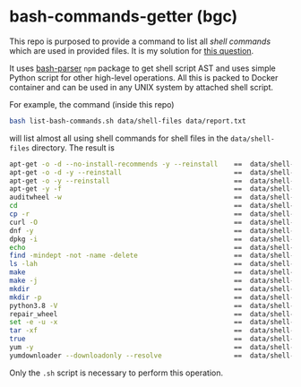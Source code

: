 # bash-commands-getter (bgc)

This repo is purposed to provide a command to list all *shell commands* which are used in provided files. It is my solution for [this question](https://stackoverflow.com/questions/77300162/list-all-commands-using-in-the-bash-script?noredirect=1#comment136282587_77300162).

It uses [bash-parser](https://github.com/vorpaljs/bash-parser) `npm` package to get shell script AST and uses simple Python script for other high-level operations. All this is packed to Docker container and can be used in any UNIX system by attached shell script.

For example, the command (inside this repo)

```bash
bash list-bash-commands.sh data/shell-files data/report.txt
```

will list almost all using shell commands for shell files in the `data/shell-files` directory. The result is 
```sh
apt-get -o -d --no-install-recommends -y --reinstall	==	data/shell-files/build-deps/debian10/download.sh
apt-get -o -d -y --reinstall                        	==	data/shell-files/build-deps/debian10/download.sh
apt-get -o -y --reinstall                           	==	data/shell-files/build-deps/debian10/build-python.sh
apt-get -y -f                                       	==	data/shell-files/build-deps/debian10/install.sh
auditwheel -w                                       	==	data/shell-files/repair_wheels.sh
cd                                                  	==	data/shell-files/build-deps/centos8s/install.sh;data/shell-files/build-deps/debian10/build-python.sh;data/shell-files/build-deps/debian10/install.sh;data/shell-files/build-deps/redos73/install.sh
cp -r                                               	==	data/shell-files/build-deps/debian10/build-python.sh
curl -O                                             	==	data/shell-files/build-deps/debian10/build-python.sh
dnf -y                                              	==	data/shell-files/build-deps/redos73/install.sh
dpkg -i                                             	==	data/shell-files/build-deps/debian10/install.sh
echo                                                	==	data/shell-files/repair_wheels.sh
find -mindept -not -name -delete                    	==	data/shell-files/build-deps/debian10/download.sh
ls -lah                                             	==	data/shell-files/build-deps/centos8s/download.sh;data/shell-files/build-deps/debian10/download.sh
make                                                	==	data/shell-files/build-deps/debian10/build-python.sh
make -j                                             	==	data/shell-files/build-deps/debian10/build-python.sh
mkdir                                               	==	data/shell-files/build-deps/debian10/build-python.sh
mkdir -p                                            	==	data/shell-files/build-deps/centos8s/download.sh;data/shell-files/build-deps/debian10/build-python.sh;data/shell-files/build-deps/debian10/download.sh
python3.8 -V                                        	==	data/shell-files/build-deps/debian10/build-python.sh
repair_wheel                                        	==	data/shell-files/repair_wheels.sh
set -e -u -x                                        	==	data/shell-files/repair_wheels.sh
tar -xf                                             	==	data/shell-files/build-deps/debian10/build-python.sh
true                                                	==	data/shell-files/repair_wheels.sh
yum -y                                              	==	data/shell-files/build-deps/centos8s/install.sh
yumdownloader --downloadonly --resolve              	==	data/shell-files/build-deps/centos8s/download.sh
```

Only the `.sh` script is necessary to perform this operation.

